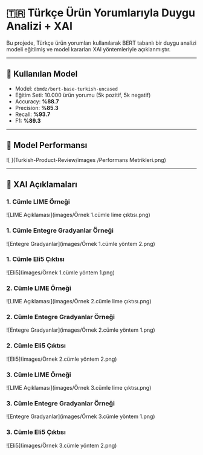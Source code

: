 # 🇹🇷 Türkçe Ürün Yorumlarıyla Duygu Analizi + XAI

Bu projede, Türkçe ürün yorumları kullanılarak BERT tabanlı bir duygu analizi modeli eğitilmiş ve model kararları XAI yöntemleriyle açıklanmıştır.

---

## 🚀 Kullanılan Model

- Model: `dbmdz/bert-base-turkish-uncased`
- Eğitim Seti: 10.000 ürün yorumu (5k pozitif, 5k negatif)
- Accuracy: **%88.7**
- Precision: **%85.3**
- Recall: **%93.7**
- F1: **%89.3**

---

## 🎯 Model Performansı

![ ](Turkish-Product-Review/images
/Performans Metrikleri.png)

---

## 🧠 XAI Açıklamaları

### 1. Cümle LIME Örneği

![LIME Açıklaması](images/Örnek 1.cümle lime çıktısı.png)

### 1. Cümle Entegre Gradyanlar Örneği

![Entegre Gradyanlar](images/Örnek 1.cümle yöntem 2.png)

### 1. Cümle Eli5 Çıktısı
![Eli5](images/Örnek 1.cümle yöntem 1.png)

### 2. Cümle LIME Örneği

![LIME Açıklaması](images/Örnek 2.cümle lime çıktısı.png)

### 2. Cümle Entegre Gradyanlar Örneği

![Entegre Gradyanlar](images/Örnek 2.cümle yöntem 1.png)

### 2. Cümle Eli5 Çıktısı
![Eli5](images/Örnek 2.cümle yöntem 2.png)

### 3. Cümle LIME Örneği

![LIME Açıklaması](images/Örnek 3.cümle lime çıktısı.png)

### 3. Cümle Entegre Gradyanlar Örneği

![Entegre Gradyanlar](images/Örnek 3.cümle yöntem 1.png)

### 3. Cümle Eli5 Çıktısı
![Eli5](images/Örnek 3.cümle yöntem 2.png)

 

